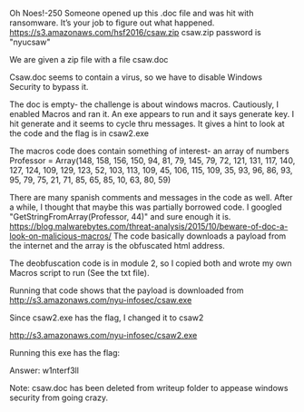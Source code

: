 Oh Noes!-250
Someone opened up this .doc file and was hit with ransomware. It’s your job to figure out what happened.
https://s3.amazonaws.com/hsf2016/csaw.zip
csaw.zip password is "nyucsaw"

We are given a zip file with a file csaw.doc

Csaw.doc seems to contain a virus, so we have to disable Windows Security to bypass it.

The doc is empty- the challenge is about windows macros. Cautiously, I enabled Macros and ran it. An exe appears to run and it says generate key. I hit generate and it seems to cycle thru messages. It gives a hint to look at the code and the flag is in csaw2.exe

The macros code does contain something of interest- an array of numbers
Professor = Array(148, 158, 156, 150, 94, 81, 79, 145, 79, 72, 121, 131, 117, 140, 127, 124, 109, 129, 123, 52, 103, 113, 109, 45, 106, 115, 109, 35, 93, 96, 86, 93, 95, 79, 75, 21, 71, 85, 65, 85, 10, 63, 80, 59)

There are many spanish comments and messages in the code as well. After a while, I thought that maybe this was partially borrowed code. I googled "GetStringFromArray(Professor, 44)" and sure enough it is.
https://blog.malwarebytes.com/threat-analysis/2015/10/beware-of-doc-a-look-on-malicious-macros/
The code basically downloads a payload from the internet and the array is the obfuscated html address.

The deobfuscation code is in module 2, so I copied both and wrote my own Macros script to run (See the txt file).

Running that code shows that the payload is downloaded from 
http://s3.amazonaws.com/nyu-infosec/csaw.exe

Since csaw2.exe has the flag, I changed it to csaw2

http://s3.amazonaws.com/nyu-infosec/csaw2.exe

Running this exe has the flag:

Answer: w1nterf3ll

Note: csaw.doc has been deleted from writeup folder to appease windows security from going crazy.
